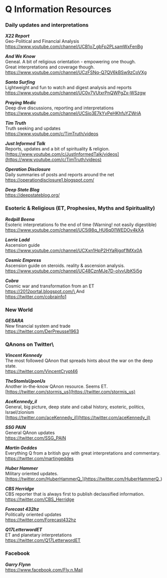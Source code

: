 Q Information Resources
=======================

### Daily updates and interpretations

***X22 Report***\
Geo-Political and Financial Analysis\
<https://www.youtube.com/channel/UCB1o7_gbFp2PLsamWxFenBg>

***And We Know***\
Geneal. A bit of religious orientation - empowering one though.\
Great interpretations and coverage though.\
<https://www.youtube.com/channel/UCzFSNq-Q7QV6kBSw9zCoVXg>

***Santa Surfing***\
Lightweight and fun to watch and digest analysis and reports\
<https://www.youtube.com/channel/UC0v7VUtxrPnQWPgZx-WSzgw>

***Praying Medic***\
Deep dive discussions, reporting and interpretations\
<https://www.youtube.com/channel/UCSio3E7kYvPeHKhfuYZWriA>

***Tim Truth***\
Truth seeking and updates\
<https://www.youtube.com/c/TimTruth/videos>

***Just Informed Talk***\
Reports, updates and a bit of spirituality & religion.\
[https://www.youtube.com/c/JustInformedTalk/videos](https://www.youtube.com/c/TimTruth/videos)

***Operation Disclosure***\
Daily summaries of posts and reports around the net\
<https://operationdisclosure1.blogspot.com/>

***Deep State Blog***\
<https://deepstateblog.org/>

### Esoteric & Religious (ET, Prophesies, Myths and Spirituality)

***Redpill Beena***\
Esoteric interpretations fo the end of time (Warning! not easily digestible)\
<https://www.youtube.com/channel/UC5i98q_HU6q0I1WEDOv4kXA>

***Lorrie Ladd***\
Ascension guide\
<https://www.youtube.com/channel/UCXxn1HpP2HYaRjgqf1MXx0A>

***Cosmic Empress***\
Ascension guide on steroids. reality & ascension analysis.\
<https://www.youtube.com/channel/UC48CznMJe7D-olvvUbK5j5g>

***Cobra***\
Cosmic war and transformation from an ET\
[https://2012portal.blogspot.com/\
](https://2012portal.blogspot.com/)And\
<https://twitter.com/cobrainfo1>

### New World

***GESARA***\
New financial system and trade\
<https://twitter.com/DerPreusse1963>

### QAnons on Twitter\

***Vincent Kennedy***\
The most followed QAnon that spreads hints about the war on the deep state.\
<https://twitter.com/VincentCrypt46>

***TheStomIsUponUs***\
Another in-the-know QAnon resource. Seems ET.\
[https://twitter.com/stormis_us](https://twitter.com/stormis_us)

***AceKennedy_il***\
General, big picture, deep state and cabal history, esoteric, politics, Israel/zionism\
[https://twitter.com/aceKennedy_il](https://twitter.com/aceKennedy_il)

***SSG PAIN***\
General QAnon updates\
<https://twitter.com/SSG_PAIN>

***Martin Geddes***\
Everything Q from a british guy with great interpretations and commentary.\
<https://twitter.com/martingeddes>

***Huber Hammer***\
Military oriented updates.\
[https://twitter.com/HuberHammerQ_](https://twitter.com/HuberHammerQ_)

***CBS Herridge***\
CBS reporter that is always first to publish declassified information.\
<https://twitter.com/CBS_Herridge>

***Forecast 432hz***\
Politically oriented updates\
<https://twitter.com/Forecast432hz>

***Q17LetterwordET***\
ET and planetary interpretations\
<https://twitter.com/Q17LetterwordET>

### Facebook

***Garry Flynn***\
<https://www.facebook.com/Fly.n.Mail>
